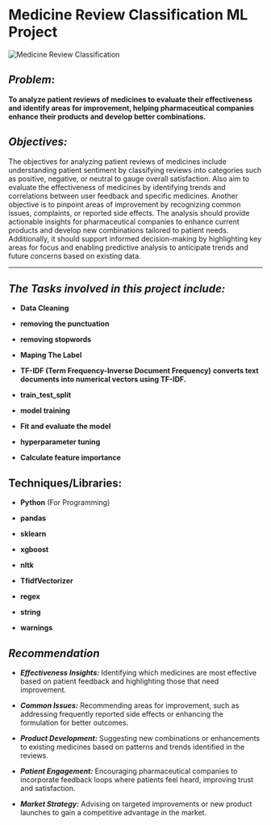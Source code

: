 # Medicine Review Classification ML Project




![Medicine Review Classification](https://github.com/user-attachments/assets/832d9902-13bf-4db3-8e91-87bcefeaede0)




## ***Problem***:

**To analyze patient reviews of medicines to evaluate their effectiveness and identify areas for improvement, helping pharmaceutical companies enhance their products and develop better combinations.**



## ***Objectives:***

The objectives for analyzing patient reviews of medicines include understanding patient sentiment by classifying reviews into categories such as positive, negative, or neutral to gauge overall satisfaction. Also aim to evaluate the effectiveness of medicines by identifying trends and correlations between user feedback and specific medicines. Another objective is to pinpoint areas of improvement by recognizing common issues, complaints, or reported side effects. The analysis should provide actionable insights for pharmaceutical companies to enhance current products and develop new combinations tailored to patient needs. Additionally, it should support informed decision-making by highlighting key areas for focus and enabling predictive analysis to anticipate trends and future concerns based on existing data.

---





## ***The Tasks involved in this project include:***

 - **Data Cleaning**

 - **removing the punctuation**

 - **removing stopwords**

 - **Maping The Label**

 - **TF-IDF (Term Frequency-Inverse Document Frequency)** ****converts text documents into numerical vectors using TF-IDF.****

 - **train_test_split**

 - **model training**

 - **Fit and evaluate the model**

 - **hyperparameter tuning**

 - **Calculate feature importance**



## Techniques/Libraries:

 - **Python** (For Programming)

 - **pandas**

 - **sklearn**

 - **xgboost**

 - **nltk**

 - **TfidfVectorizer**

 - **regex**

 - **string**

 - **warnings**






## ***Recommendation***

 - ***Effectiveness Insights:*** Identifying which medicines are most effective based on patient feedback and highlighting those that need improvement.

 - ***Common Issues:*** Recommending areas for improvement, such as addressing frequently reported side effects or enhancing the formulation for better outcomes.

 - ***Product Development:*** Suggesting new combinations or enhancements to existing medicines based on patterns and trends identified in the reviews.

 - ***Patient Engagement:*** Encouraging pharmaceutical companies to incorporate feedback loops where patients feel heard, improving trust and satisfaction.

 - ***Market Strategy:*** Advising on targeted improvements or new product launches to gain a competitive advantage in the market.







